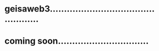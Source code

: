 # geisaweb3.................................................
# coming soon................................
